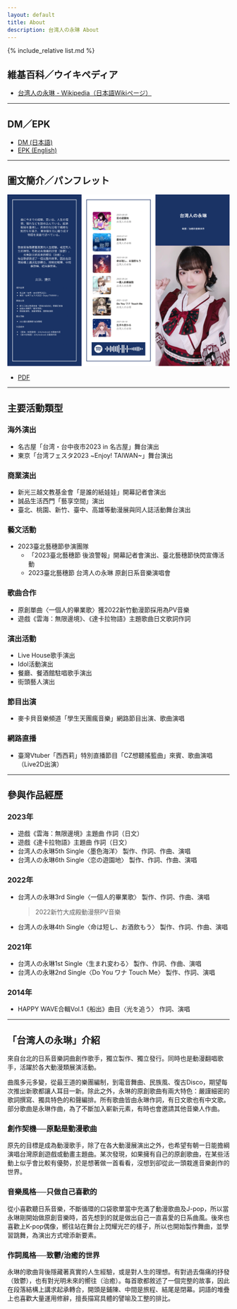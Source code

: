 ```yaml
---
layout: default
title: About
description: 台湾人の永琳 About
---
```


{% include_relative list.md %}

## 維基百科／ウイキペディア
- <a href="https://ja.wikipedia.org/wiki/%E5%8F%B0%E6%B9%BE%E4%BA%BA%E3%81%AE%E6%B0%B8%E7%90%B3" target="_blank" rel="noopener noreferrer">台湾人の永琳 - Wikipedia（日本語Wikiページ）</a>

---
## DM／EPK

- [DM (日本語)](https://drive.google.com/file/d/1BxbYQYn6zvAEVEcqzP1WXozqOR6vYsG8/view?usp=drivesdk)
- [EPK (English)](https://drive.google.com/file/d/1NyxnKKcriiM8BVkY_Wn8OL0dlkAeAo0P/view?usp=drivesdk)

---
## 圖文簡介／パンフレット

![image](3E8B10F6-8798-4F2E-A865-F4C94AA8EBD4.png)
- [PDF](https://drive.google.com/file/d/1fh4-ipR5KZSu-fUOIQjkIAPWf3dyoo1J/view?usp=drivesdk)

---
## 主要活動類型

### 海外演出
- 名古屋「台湾・台中夜市2023 in 名古屋」舞台演出
- 東京「台湾フェスタ2023 ~Enjoy! TAIWAN~」舞台演出

### 商業演出
- 新光三越文教基金會「是誰的紙娃娃」開幕記者會演出
- 誠品生活西門「藝享空間」演出
- 臺北、桃園、新竹、臺中、高雄等動漫展與同人誌活動舞台演出

### 藝文活動
- 2023臺北藝穗節參演團隊
  - 「2023臺北藝穗節 後浪警報」開幕記者會演出、臺北藝穗節快閃宣傳活動
  - 2023臺北藝穗節 台湾人の永琳 原創日系音樂演唱會

### 歌曲合作
- 原創單曲〈一個人的畢業歌〉獲2022新竹動漫節採用為PV音樂
- 遊戲《雲海：無限邊境》、《達卡拉物語》主題歌曲日文歌詞作詞

### 演出活動
- Live House歌手演出
- Idol活動演出
- 餐廳、餐酒館駐唱歌手演出
- 街頭藝人演出

### 節目出演
- 麥卡貝音樂頻道「學生天團瘋音樂」網路節目出演、歌曲演唱

### 網路直播
- 臺灣Vtuber「西西莉」特別直播節目「CZ想聽搖籃曲」來賓、歌曲演唱（Live2D出演）

---
## 參與作品經歷
### 2023年
- 遊戲《雲海：無限邊境》主題曲 作詞（日文）
- 遊戲《達卡拉物語》主題曲 作詞（日文）
- 台湾人の永琳5th Single〈墨色海洋〉 製作、作詞、作曲、演唱
- 台湾人の永琳6th Single〈恋の遊園地〉 製作、作詞、作曲、演唱

### 2022年
- 台湾人の永琳3rd Single〈一個人的畢業歌〉 製作、作詞、作曲、演唱
    > 2022新竹大成殿動漫祭PV音樂
- 台湾人の永琳4th Single〈命は短し、お酒飲もう〉 製作、作詞、作曲、演唱

### 2021年
- 台湾人の永琳1st Single〈生まれ変わる〉 製作、作詞、作曲、演唱
- 台湾人の永琳2nd Single〈Do You ワナ Touch Me〉 製作、作詞、演唱

### 2014年
- HAPPY WAVE合輯Vol.1《船出》曲目〈光を追う〉 作詞、演唱

---
## 「台湾人の永琳」介紹
來自台北的日系音樂詞曲創作歌手，獨立製作、獨立發行。同時也是動漫翻唱歌手，活躍於各大動漫類展演活動。

曲風多元多變，從最王道的樂團編制，到電音舞曲、民族風、復古Disco，期望每次推出新歌都讓人耳目一新。除此之外，永琳的原創歌曲有兩大特色：嚴謹細密的歌詞撰寫、獨具特色的和聲編排。所有歌曲皆由永琳作詞，有日文歌也有中文歌。部分歌曲是永琳作曲，為了不斷加入嶄新元素，有時也會邀請其他音樂人作曲。

### 創作契機──原點是動漫歌曲
原先的目標是成為動漫歌手，除了在各大動漫展演出之外，也希望有朝一日能擔綱演唱台灣原創遊戲或動畫主題曲。某次發現，如果擁有自己的原創歌曲，在某些活動上似乎會比較有優勢，於是想著做一首看看，沒想到卻從此一頭栽進音樂創作的世界。

### 音樂風格──只做自己喜歡的
從小喜歡聽日系音樂，不斷循環的口袋歌單當中充滿了動漫歌曲及J-pop，所以當永琳剛開始做原創音樂時，首先想到的就是做出自己一直喜愛的日系曲風。後來也喜歡上K-pop偶像，嚮往站在舞台上閃耀光芒的樣子，所以也開始製作舞曲，並學習跳舞，為演出方式增添新要素。

### 作詞風格──致鬱/治癒的世界
永琳的歌曲背後隱藏著真實的人生經驗，或是對人生的理想。有對過去傷痛的抒發（致鬱），也有對光明未來的嚮往（治癒）。每首歌都敘述了一個完整的故事，因此在段落結構上講求起承轉合，開頭是鋪陳、中間是旅程、結尾是閉幕。詞語的堆疊上也喜歡大量運用修辭，擅長描寫具體的譬喻及工整的排比。
